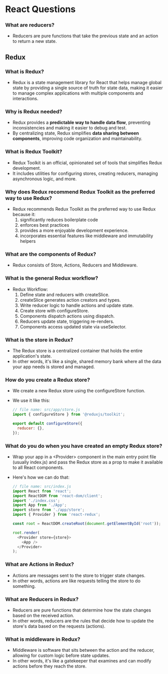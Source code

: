 # React Questions

### What are reducers?

- Reducers are pure functions that take the previous state and an action to return a new state.

## Redux

### What is Redux?

- Redux is a state management library for React that helps manage global state by providing a single source of truth for state data, making it easier to manage complex applications with multiple components and interactions.

### Why is Redux needed?

- Redux provides a **predictable way to handle data flow**, preventing inconsistencies and making it easier to debug and test.
- By centralizing state, Redux simplifies **data sharing between components**, improving code organization and maintainability.

### What is Redux Toolkit?

- Redux Toolkit is an official, opinionated set of tools that simplifies Redux development.
- It includes utilities for configuring stores, creating reducers, managing asynchronous logic, and more.

### Why does Redux recommend Redux Toolkit as the preferred way to use Redux?

- Redux recommends Redux Toolkit as the preferred way to use Redux because it:
  1.  significantly reduces boilerplate code
  2.  enforces best practices
  3.  provides a more enjoyable development experience.
  4.  incorporates essential features like middleware and immutability helpers

### What are the components of Redux?

- Redux consists of Store, Actions, Reducers and Middleware.

### What is the general Redux workflow?

- Redux Workflow:
  1. Define state and reducers with createSlice.
  2. createSlice generates action creators and types.
  3. Write reducer logic to handle actions and update state.
  4. Create store with configureStore.
  5. Components dispatch actions using dispatch.
  6. Reducers update state, triggering re-renders.
  7. Components access updated state via useSelector.

### What is the store in Redux?

- The Redux store is a centralized container that holds the entire application's state.
- In other words, it's like a single, shared memory bank where all the data your app needs is stored and managed.

### How do you create a Redux store?

- We create a new Redux store using the configureStore function.
- We use it like this:

  ```javascript
  // file name: src/app/store.js
  import { configureStore } from '@reduxjs/toolkit';

  export default configureStore({
    reducer: {},
  });
  ```

### What do you do when you have created an empty Redux store?

- Wrap your app in a \<Provider\> component in the main entry point file (usually index.js) and pass the Redux store as a prop to make it available to all React components.
- Here's how we can do that:

  ```javascript
  // file name: src/index.js
  import React from 'react';
  import ReactDOM from 'react-dom/client';
  import './index.css';
  import App from './App';
  import store from './app/store';
  import { Provider } from 'react-redux';

  const root = ReactDOM.createRoot(document.getElementById('root'));

  root.render(
    <Provider store={store}>
      <App />
    </Provider>
  );
  ```

### What are Actions in Redux?

- Actions are messages sent to the store to trigger state changes.
- In other words, actions are like requests telling the store to do something.

### What are Reducers in Redux?

- Reducers are pure functions that determine how the state changes based on the received action.
- In other words, reducers are the rules that decide how to update the store's data based on the requests (actions).

### What is middleware in Redux?

- Middleware is software that sits between the action and the reducer, allowing for custom logic before state updates.
- In other words, it's like a gatekeeper that examines and can modify actions before they reach the store.
